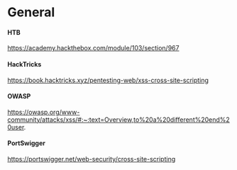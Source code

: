 # General
#### HTB
https://academy.hackthebox.com/module/103/section/967

#### HackTricks
https://book.hacktricks.xyz/pentesting-web/xss-cross-site-scripting

#### OWASP 
https://owasp.org/www-community/attacks/xss/#:~:text=Overview,to%20a%20different%20end%20user.

#### PortSwigger
https://portswigger.net/web-security/cross-site-scripting


